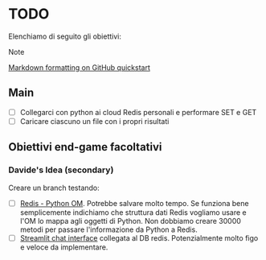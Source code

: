 # TODO 
Elenchiamo di seguito gli obiettivi: 
> [!NOTE] 
> [Markdown formatting on GitHub quickstart](https://docs.github.com/en/get-started/writing-on-github/getting-started-with-writing-and-formatting-on-github/basic-writing-and-formatting-syntax)

## Main
- [ ] Collegarci con python ai cloud Redis personali e performare SET e GET
- [ ] Caricare ciascuno un file con i propri risultati

## Obiettivi end-game facoltativi
### Davide's Idea (secondary)
Creare un branch testando:
- [ ] [Redis - Python OM](https://github.com/redis/redis-om-python). Potrebbe salvare molto tempo. Se funziona bene semplicemente indichiamo che struttura dati Redis vogliamo usare e l'OM lo mappa agli oggetti di Python. Non dobbiamo creare 30000 metodi per passare l'informazione da Python a Redis.
- [ ] [Streamlit chat interface](https://docs.streamlit.io/develop/tutorials/llms/build-conversational-apps) collegata al DB redis. Potenzialmente molto figo e veloce da implementare.
